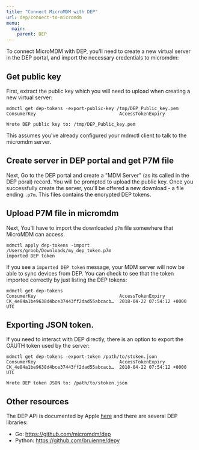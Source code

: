 ```yaml
---
title: "Connect MicroMDM with DEP"
url: dep/connect-to-micromdm
menu:
  main:
    parent: DEP
---
```


To connect MicroMDM with DEP, you'll need to create a new virtual server in the DEP portal, and import the necessary credentials to micromdm:

## Get public key

First, extract the public key which you will need to upload when creating a new virtual server:

```
mdmctl get dep-tokens -export-public-key /tmp/DEP_Public_key.pem
ConsumerKey                               AccessTokenExpiry

Wrote DEP public key to: /tmp/DEP_Public_key.pem
```

This assumes you've already configured your mdmctl client to talk to the micromdm server.

## Create server in DEP portal and get P7M file

Next, Go to the DEP portal and create a "MDM Server" (as its called in the DEP poral) record. You will be prompted to upload the public key. Once you successfully create the server, you'll be offered a new download - a file ending `.p7m`. This files contains the encrypted DEP tokens.

## Upload P7M file in micromdm

Next, You'll have to import the downloaded `p7m` file somewhere that MicroMDM can access. 

```
mdmctl apply dep-tokens -import /Users/groob/Downloads/my_dep_token.p7m
imported DEP token
```

If you see a `imported DEP token` message, your MDM server will now be able to sync devices from DEP.  You can check to see that the token imported correctly by just listing the DEP tokens:

```
mdmctl get dep-tokens
ConsumerKey                               AccessTokenExpiry
CK_4e84a1be9638d4bce37443ff2dad55abcacb…  2018-04-22 07:54:12 +0000 UTC
```

## Exporting JSON token. 

If you need to interact with DEP directly, there is an option to export the OAUTH token used by the server:
```
mdmctl get dep-tokens -export-token /path/to/stoken.json
ConsumerKey                               AccessTokenExpiry
CK_4e84a1be9638d4bce37443ff2dad55abcacb…  2018-04-22 07:54:12 +0000 UTC

Wrote DEP token JSON to: /path/to/stoken.json
```

## Other resources

The DEP API is documented by Apple [here](https://developer.apple.com/library/content/documentation/Miscellaneous/Reference/MobileDeviceManagementProtocolRef/4-Profile_Management/ProfileManagement.html#//apple_ref/doc/uid/TP40017387-CH7-SW68) and there are several DEP libraries: 

- Go: https://github.com/micromdm/dep
- Python: https://github.com/bruienne/depy
